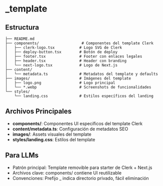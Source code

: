 # _template

## Estructura
```
├── README.md
├── components/                   # Componentes del template Clerk
│   ├── clerk-logo.tsx           # Logo SVG de Clerk
│   ├── deploy-button.tsx        # Botón de deploy
│   ├── footer.tsx               # Footer con enlaces legales
│   ├── header.tsx               # Header con branding
│   └── next-logo.tsx            # Logo de Next.js
├── content/
│   └── metadata.ts              # Metadatos del template y defaults
├── images/                      # Imágenes del template
│   ├── logo.png                 # Logo principal
│   └── *.webp                   # Screenshots de funcionalidades
└── styles/
    └── landing.css              # Estilos específicos del landing
```

## Archivos Principales
- **components/**: Componentes UI específicos del template Clerk
- **content/metadata.ts**: Configuración de metadatos SEO
- **images/**: Assets visuales del template
- **styles/landing.css**: Estilos del template

## Para LLMs
- Patrón principal: Template removible para starter de Clerk + Next.js
- Archivos clave: components/ contiene UI reutilizable
- Convenciones: Prefijo _ indica directorio privado, fácil eliminación
